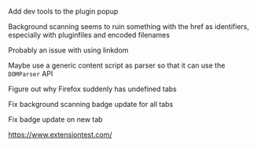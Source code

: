 Add dev tools to the plugin popup

Background scanning seems to ruin something with the href as identifiers, especially with pluginfiles and encoded filenames

Probably an issue with using linkdom

Maybe use a generic content script as parser so that it can use the `DOMParser` API

Figure out why Firefox suddenly has undefined tabs

Fix background scanning badge update for all tabs

Fix badge update on new tab

https://www.extensiontest.com/
